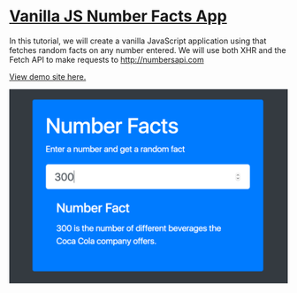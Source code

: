 # [Vanilla JS Number Facts App](https://www.youtube.com/watch?v=tUE2Nic21BA&index=17&list=PLillGF-RfqbbnEGy3ROiLWk7JMCuSyQtX)

In this tutorial, we will create a vanilla JavaScript application using that fetches random facts on any number entered. We will use both XHR and the Fetch API to make requests to http://numbersapi.com

[View demo site here.](https://webdevtuts.github.io/number_facts_app/)

![Preview](screenshot.png)
